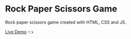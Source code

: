 # Rock Paper Scissors Game

Rock paper scissors game created with HTML, CSS and JS.

[Live Demo](https://cwarcup.github.io/RPS/) :point_left:

